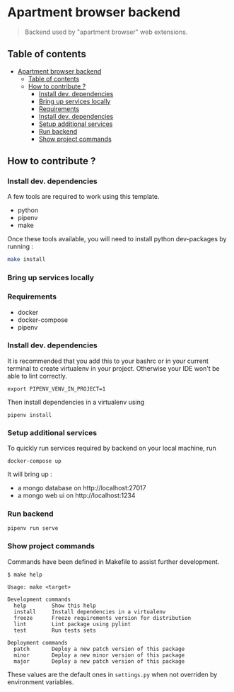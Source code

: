 # Apartment browser backend

> Backend used by "apartment browser" web extensions.

## Table of contents

- [Apartment browser backend](#apartment-browser-backend)
  - [Table of contents](#table-of-contents)
  - [How to contribute ?](#how-to-contribute-)
    - [Install dev. dependencies](#install-dev-dependencies)
    - [Bring up services locally](#bring-up-services-locally)
    - [Requirements](#requirements)
    - [Install dev. dependencies](#install-dev-dependencies-1)
    - [Setup additional services](#setup-additional-services)
    - [Run backend](#run-backend)
    - [Show project commands](#show-project-commands)


## How to contribute ?

### Install dev. dependencies

A few tools are required to work using this template.

- python
- pipenv
- make

Once these tools available, you will need to install python dev-packages by running :
```bash
make install
```

### Bring up services locally

### Requirements

- docker
- docker-compose
- pipenv

### Install dev. dependencies

It is recommended that you add this to your bashrc or in your current 
terminal to create virtualenv in your project.
Otherwise your IDE won't be able to lint correctly.
```
export PIPENV_VENV_IN_PROJECT=1
```

Then install dependencies in a virtualenv using
```
pipenv install
```

### Setup additional services

To quickly run services required by backend on your local machine, run
```
docker-compose up
```

It will bring up :
- a mongo database on http://localhost:27017
- a mongo web ui on http://localhost:1234

### Run backend

```
pipenv run serve
```

### Show project commands

Commands have been defined in Makefile to assist further development.

```
$ make help

Usage: make <target>

Development commands
  help        Show this help
  install     Install dependencies in a virtualenv
  freeze      Freeze requirements version for distribution
  lint        Lint package using pylint
  test        Run tests sets

Deployment commands
  patch       Deploy a new patch version of this package
  minor       Deploy a new minor version of this package
  major       Deploy a new patch version of this package
```

These values are the default ones in `settings.py` when not overriden by environment variables.
